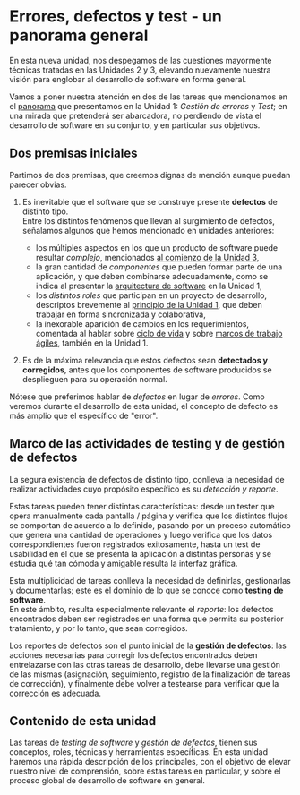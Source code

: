 # Errores, defectos y test - un panorama general
En esta nueva unidad, nos despegamos de las cuestiones mayormente técnicas tratadas en las Unidades 2 y 3, elevando nuevamente nuestra visión para englobar al desarrollo de software en forma general.

Vamos a poner nuestra atención en dos de las tareas que mencionamos en el [panorama](../programacion-a-desarrollo/construccion-tareas-roles.md) que presentamos en la Unidad 1: _Gestión de errores_  y _Test_; en una mirada que pretenderá ser abarcadora, no perdiendo de vista el desarrollo de software en su conjunto, y en particular sus objetivos.


## Dos premisas iniciales
Partimos de dos premisas, que creemos dignas de mención aunque puedan parecer obvias.

1. Es inevitable que el software que se construye presente **defectos** de distinto tipo.  
Entre los distintos fenómenos que llevan al surgimiento de defectos, señalamos algunos que hemos mencionado en unidades anteriores: 
    - los múltiples aspectos en los que un producto de software puede resultar _complejo_, mencionados [al comienzo de la Unidad 3](../abstracciones-patrones/abstracciones-paradigmas/abstracciones.md), 
    - la gran cantidad de _componentes_ que pueden formar parte de una aplicación, y que deben combinarse adecuadamente, como se indica al presentar la [arquitectura de software](../programacion-a-desarrollo/arquitectura-de-software.md) en la Unidad 1,
    - los _distintos roles_ que participan en un proyecto de desarrollo, descriptos brevemente al [principio de la Unidad 1](../programacion-a-desarrollo/construccion-tareas-roles.md), que deben trabajar en forma sincronizada y colaborativa,
    - la inexorable aparición de cambios en los requerimientos, comentada al hablar sobre [ciclo de vida](../programacion-a-desarrollo/ciclo-de-vida.md) y sobre [marcos de trabajo ágiles](../programacion-a-desarrollo/intro-agil.md), también en la Unidad 1.

2. Es de la máxima relevancia que estos defectos sean **detectados y corregidos**, antes que los componentes de software producidos se desplieguen para su operación normal.

Nótese que preferimos hablar de _defectos_ en lugar de _errores_. Como veremos durante el desarrollo de esta unidad, el concepto de defecto es más amplio que el específico de "error". 


## Marco de las actividades de testing y de gestión de defectos
La segura existencia de defectos de distinto tipo, conlleva la necesidad de realizar actividades cuyo propósito específico es su _detección y reporte_.

Estas tareas pueden tener distintas características: desde un tester que opera manualmente cada pantalla / página y verifica que los distintos flujos se comportan de acuerdo a lo definido, pasando por un proceso automático que genera una cantidad de operaciones y luego verifica que los datos correspondientes fueron registrados exitosamente, hasta un test de usabilidad en el que se presenta la aplicación a distintas personas y se estudia qué tan cómoda y amigable resulta la interfaz gráfica.

Esta multiplicidad de tareas conlleva la necesidad de definirlas, gestionarlas y documentarlas; este es el dominio de lo que se conoce como **testing de software**.  
En este ámbito, resulta especialmente relevante el _reporte_: los defectos encontrados deben ser registrados en una forma que permita su posterior tratamiento, y por lo tanto, que sean corregidos.

Los reportes de defectos son el punto inicial de la **gestión de defectos**: las acciones necesarias para corregir los defectos encontrados deben entrelazarse con las otras tareas de desarrollo, debe llevarse una gestión de las mismas (asignación, seguimiento, registro de la finalización de tareas de corrección), y finalmente debe volver a testearse para verificar que la corrección es adecuada.


## Contenido de esta unidad
Las tareas de _testing de software_ y _gestión de defectos_, tienen sus conceptos, roles, técnicas y herramientas específicas. En esta unidad haremos una rápida descripción de los principales, con el objetivo de elevar nuestro nivel de comprensión, sobre estas tareas en particular, y sobre el proceso global de desarrollo de software en general. 



